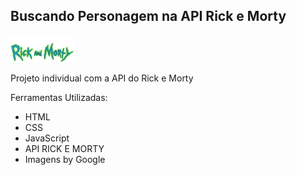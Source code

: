 ## Buscando Personagem na API Rick e Morty

<img src="/img/titulo.png" alt="img" style="zoom:10%;" />

Projeto individual com a API do Rick e Morty

Ferramentas Utilizadas:

- HTML
- CSS
- JavaScript
- API RICK E MORTY
- Imagens by Google
